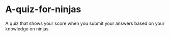 # A-quiz-for-ninjas

A quiz that shows your score when you submit your answers based on your knowledge on ninjas.
